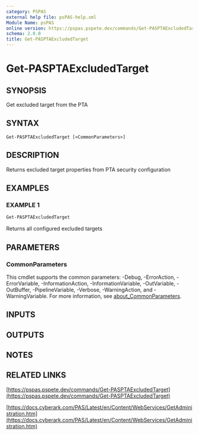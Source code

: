 ```yaml
---
category: PSPAS
external help file: psPAS-help.xml
Module Name: psPAS
online version: https://pspas.pspete.dev/commands/Get-PASPTAExcludedTarget
schema: 2.0.0
title: Get-PASPTAExcludedTarget
---
```


# Get-PASPTAExcludedTarget

## SYNOPSIS
Get excluded target from the PTA

## SYNTAX

```
Get-PASPTAExcludedTarget [<CommonParameters>]
```

## DESCRIPTION
Returns excluded target properties from PTA security configuration

## EXAMPLES

### EXAMPLE 1
```powershell
Get-PASPTAExcludedTarget
```

Returns all configured excluded targets

## PARAMETERS

### CommonParameters
This cmdlet supports the common parameters: -Debug, -ErrorAction, -ErrorVariable, -InformationAction, -InformationVariable, -OutVariable, -OutBuffer, -PipelineVariable, -Verbose, -WarningAction, and -WarningVariable. For more information, see [about_CommonParameters](http://go.microsoft.com/fwlink/?LinkID=113216).

## INPUTS

## OUTPUTS

## NOTES

## RELATED LINKS

[https://pspas.pspete.dev/commands/Get-PASPTAExcludedTarget](https://pspas.pspete.dev/commands/Get-PASPTAExcludedTarget)

[https://docs.cyberark.com/PAS/Latest/en/Content/WebServices/GetAdministration.htm](https://docs.cyberark.com/PAS/Latest/en/Content/WebServices/GetAdministration.htm)
